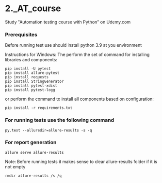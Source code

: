 # 2._AT_course
Study "Automation testing course with Python" on Udemy.com

### Prerequisites
Before running test use should install python 3.9 at you environment

Instructions for Windows:
The perform the set of command for installing libraries and components:
```
pip install -U pytest
pip install allure-pytest
pip install requests
pip install StringGenerator
pip install pytest-xdist
pip install pytest-logg
```
or perform the command to install all components based on configuration:
```
pip install -r requirements.txt
```
###  For running tests use the following command
```
py.test --alluredir=allure-results -s -q
```

###  For report generation
```
allure serve allure-results
```

Note: Before running tests it makes sense to clear allure-results folder if it is not empty
```
rmdir allure-results /s /q
```
